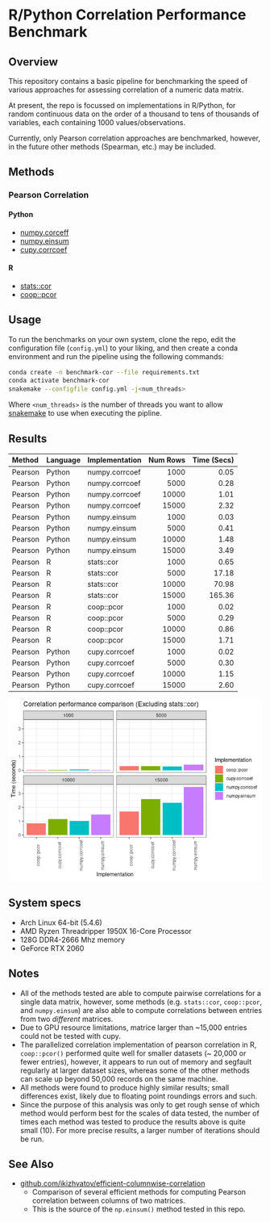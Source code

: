 R/Python Correlation Performance Benchmark
==========================================

## Overview

This repository contains a basic pipeline for benchmarking the speed of various
approaches for assessing correlation of a numeric data matrix.

At present, the repo is focussed on implementations in R/Python, for random continuous
data on the order of a thousand to tens of thousands of variables, each containing 1000
values/observations.

Currently, only Pearson correlation approaches are benchmarked, however, in the future
other methods (Spearman, etc.) may be included.

## Methods

### Pearson Correlation

#### Python

- [numpy.corceff](https://docs.scipy.org/doc/numpy/reference/generated/numpy.corrcoef.html)
- [numpy.einsum](https://github.com/ikizhvatov/efficient-columnwise-correlation)
- [cupy.corrcoef](https://docs-cupy.chainer.org/en/stable/reference/generated/cupy.corrcoef.html)

#### R

- [stats::cor](https://www.rdocumentation.org/packages/stats/versions/3.6.1/topics/corj)
- [coop::pcor](https://www.rdocumentation.org/packages/coop/versions/0.6-2/topics/pcor)

## Usage

To run the benchmarks on your own system, clone the repo, edit the configuration file
(`config.yml`) to your liking, and then create a conda environment and run the pipeline
using the following commands:

```sh
conda create -n benchmark-cor --file requirements.txt
conda activate benchmark-cor
snakemake --configfile config.yml -j<num_threads>
```

Where `<num_threads>` is the number of threads you want to allow
[snakemake](https://snakemake.readthedocs.io/en/stable/) to use when
executing the pipline.

## Results

| Method  | Language | Implementation | Num Rows | Time (Secs) |
| :------ | :------- | :------------- | -------: | ----------: |
| Pearson | Python   | numpy.corrcoef |     1000 |        0.05 |
| Pearson | Python   | numpy.corrcoef |     5000 |        0.28 |
| Pearson | Python   | numpy.corrcoef |    10000 |        1.01 |
| Pearson | Python   | numpy.corrcoef |    15000 |        2.32 |
| Pearson | Python   | numpy.einsum   |     1000 |        0.03 |
| Pearson | Python   | numpy.einsum   |     5000 |        0.41 |
| Pearson | Python   | numpy.einsum   |    10000 |        1.48 |
| Pearson | Python   | numpy.einsum   |    15000 |        3.49 |
| Pearson | R        | stats::cor     |     1000 |        0.65 |
| Pearson | R        | stats::cor     |     5000 |       17.18 |
| Pearson | R        | stats::cor     |    10000 |       70.98 |
| Pearson | R        | stats::cor     |    15000 |      165.36 |
| Pearson | R        | coop::pcor     |     1000 |        0.02 |
| Pearson | R        | coop::pcor     |     5000 |        0.29 |
| Pearson | R        | coop::pcor     |    10000 |        0.86 |
| Pearson | R        | coop::pcor     |    15000 |        1.71 |
| Pearson | Python   | cupy.corrcoef  |     1000 |        0.02 |
| Pearson | Python   | cupy.corrcoef  |     5000 |        0.30 |
| Pearson | Python   | cupy.corrcoef  |    10000 |        1.15 |
| Pearson | Python   | cupy.corrcoef  |    15000 |        2.60 |


![](results/summarize_results_files/figure-gfm/correlation_benchmark_barplot-3-1.png)

## System specs

- Arch Linux 64-bit (5.4.6)
- AMD Ryzen Threadripper 1950X 16-Core Processor
- 128G DDR4-2666 Mhz memory
- GeForce RTX 2060

## Notes

- All of the methods tested are able to compute pairwise correlations for a single data
  matrix, however, some methods (e.g. `stats::cor`, `coop::pcor`, and `numpy.einsum`)
  are also able to compute correlations between entries from two _different_ matrices.
- Due to GPU resource limitations, matrice larger than ~15,000 entries could not be tested
  with cupy.
- The parallelized correlation implementation of pearson correlation in R,
  `coop::pcor()` performed quite well for smaller datasets (~ 20,000 or fewer entries),
  however, it appears to run out of memory and segfault regularly at larger dataset
  sizes, whereas some of the other methods can scale up beyond 50,000 records on the
  same machine.
- All methods were found to produce highly similar results; small differences exist,
  likely due to floating point roundings errors and such.
- Since the purpose of this analysis was only to get rough sense of which method would perform
  best for the scales of data tested, the number of times each method was tested to
  produce the results above is quite small (10). For more precise results, a larger
  number of iterations should be run.

## See Also

- [github.com/ikizhvatov/efficient-columnwise-correlation](https://github.com/ikizhvatov/efficient-columnwise-correlation)
  - Comparison of several efficient methods for computing Pearson correlation between
    columns of two matrices.
  - This is the source of the `np.einsum()` method tested in this repo.
